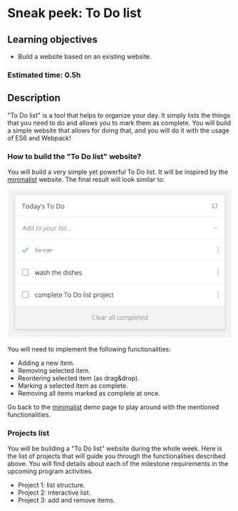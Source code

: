 
# Sneak peek: To Do list

## Learning objectives
- Build a website based on an existing website.

### Estimated time: 0.5h

## Description

"To Do list" is a tool that helps to organize your day. It simply lists the things that you need to do and allows you to mark them as complete.
You will build a simple website that allows for doing that, and you will do it with the usage of ES6 and Webpack!


### How to build the "To Do list" website?

You will build a very simple yet powerful To Do list. It will be inspired by the [minimalist](http://www.getminimalist.com/) website.
The final result will look similar to:

<p align="center">
  <img src="./images/todo_minimalist.png" alt="Basic UI" width="500px" />
</p>

You will need to implement the following functionalities:
- Adding a new item.
- Removing selected item.
- Reordering selected item (as drag&drop).
- Marking a selected item as complete.
- Removing all items marked as complete at once.

Go back to the [minimalist](http://www.getminimalist.com/) demo page to play around with the mentioned functionalities.



### Projects list

You will be building a "To Do list" website during the whole week. Here is the list of projects that will guide you through the functionalities described above. You will find details about each of the milestone requirements in the upcoming program activities.

- Project 1: list structure.
- Project 2: interactive list.
- Project 3: add and remove items.
